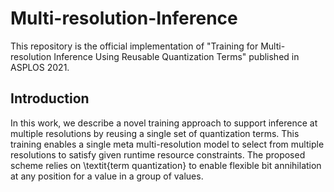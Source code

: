 # Multi-resolution-Inference

This repository is the official implementation of "Training for Multi-resolution Inference Using Reusable Quantization Terms" published in ASPLOS 2021. 

## Introduction
In this work, we describe a novel training approach to support inference at multiple resolutions by reusing a single set of quantization terms. This training enables a single meta multi-resolution model to select from multiple resolutions to satisfy given runtime resource constraints. The proposed scheme relies on \textit{term quantization} to enable flexible bit annihilation at any position for a value in a group of values.


